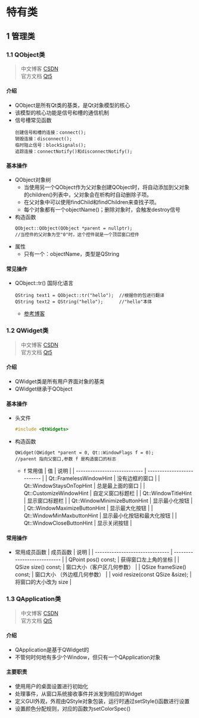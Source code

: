 <link rel=stylesheet href=style.css>

<h1> 特有类 </h1>
<h2> 1 管理类 </h2>

<h3> 1.1 QObject类 </h3>

> 中文博客 <a href=https://blog.csdn.net/u010168781/article/details/86632680> CSDN </a>  
> 官方文档 <a href=https://doc.qt.io/qt-5/qobject.html> Qt5 </a> 

<h4> 介绍 </h4>

  - QObject是所有Qt类的基类，是Qt对象模型的核心
  - 该模型的核心功能是信号和槽的通信机制
  - 信号槽常见函数
    ```Qt
    创建信号和槽的连接：connect();
    销毁连接：disconnect();
    临时阻止信号：blockSignals();
    追踪连接：connectNotify()和disconnectNotify();
    ```

<h4> 基本操作 </h4>

  - QObject对象树
    - 当使用另一个QObject作为父对象创建QObject时，将自动添加到父对象的children()列表中，父对象会在析构时自动删除子项。
    - 在父对象中可以使用findChild和findChildren来查找子项。
    - 每个对象都有一个objectName()；删除对象时，会触发destroy信号
  - 构造函数
    ```Qt
    QObject::QObject(QObject *parent = nullptr);
    //当控件的父对象为空"0"时，这个控件就是一个顶层窗口控件
    ```
  - 属性
    - 只有一个：objectName，类型是QString

<h4> 常见操作 </h4>

  - QObject::tr() 国际化语言
    ```Qt
    QString text1 = QObject::tr("hello");  //根据你的包进行翻译
    QString text2 = QString("hello");      //"hello"本体
    ```
    - <a href=https://blog.csdn.net/qq_45797026/article/details/109894948> 参考博客 </a>



<h3> 1.2 QWidget类 </h3>

> 中文博客 <a href=https://blog.csdn.net/cqltbe131421/article/details/73321873> CSDN </a>  
> 官方文档 <a href=https://doc.qt.io/qt-5/qtwidgets-index.html> Qt5 </a> 

<h4> 介绍 </h4>

  - QWidget类是所有用户界面对象的基类
  - QWidget继承于QObject

<h4> 基本操作 </h4>
  
  - 头文件
    ```c++
    #include <QtWidgets>
    ```
  - 构造函数
    ```Qt
    QWidget(QWidget *parent = 0, Qt::WindowFlags f = 0); 
    //parent 指向父窗口,参数 f 是构造窗口的标志
    ```
    - f 常用值
      | 值                           | 说明                       |
      | ---------------------------- | -------------------------- |
      | Qt::FramelessWindowHint      | 没有边框的窗口             |
      | Qt::WindowStaysOnTopHint     | 总是最上面的窗口           |
      | Qt::CustomizeWindowHint      | 自定义窗口标题栏           |
      | Qt::WindowTitleHint          | 显示窗口标题栏             |
      | Qt::WindowMinimizeButtonHint | 显示最小化按钮             |
      | Qt::WindowMaximizeButtonHint | 显示最大化按钮             |
      | Qt::WindowMinMaxbuttonHint   | 显示最小化按钮和最大化按钮 |
      | Qt::WindowCloseButtonHint    | 显示关闭按钮               |
<h4> 常用操作 </h4>

  - 常用成员函数
    | 成员函数                        | 说明                        |
    | ------------------------------- | --------------------------- |
    | QPoint pos() const;             | 获得窗口左上角的坐标        |
    | QSize size() const;             | 窗口大小（客户区几何参数）  |
    | QSize frameSize() const;        | 窗口大小 （外边框几何参数） |
    | void resize(const QSize &size); | 将窗口的大小改为  size      |



<h3> 1.3 QApplication类 </h3>

> 中文博客 <a href=https://blog.csdn.net/iEearth/article/details/77267219> CSDN </a>  
> 官方文档 <a href=https://doc.qt.io/qt-5/qapplication.html> Qt5 </a> 

<h4> 介绍 </h4>

  - QApplication是基于QWidget的
  - 不管何时何地有多少个Window，但只有一个QApplication对象

<h4> 主要职责 </h4>

  - 使用用户的桌面设置进行初始化
  - 处理事件，从窗口系统接收事件并派发到相应的Widget
  - 定义GUI外观，外观由QStyle对象包装，运行时通过setStyle()函数进行设置
  - 设置颜色分配规则，对应的函数为setColorSpec()